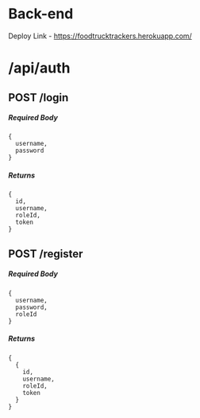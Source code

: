 # Back-end

Deploy Link - https://foodtrucktrackers.herokuapp.com/


# /api/auth

## POST /login
##### Required Body
```
{
  username,
  password
}
```
##### Returns
```
{
  id,
  username,
  roleId,
  token
}
```

## POST /register
##### Required Body
```
{
  username,
  password,
  roleId
}
```
##### Returns
```
{
  {
    id,
    username,
    roleId,
    token
  }
}
```
